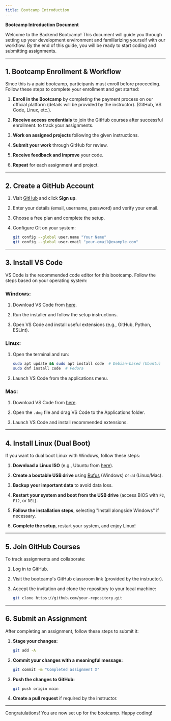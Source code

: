 ```yaml
---
title: Bootcamp Introduction
---
```


**Bootcamp Introduction Document**

Welcome to the Backend Bootcamp! This document will guide you through setting up your development environment and familiarizing yourself with our workflow. By the end of this guide, you will be ready to start coding and submitting assignments.

---

## **1. Bootcamp Enrollment & Workflow**

Since this is a paid bootcamp, participants must enroll before proceeding. Follow these steps to complete your enrollment and get started:

1. **Enroll in the Bootcamp** by completing the payment process on our official platform (details will be provided by the instructor). (GitHub, VS Code, Linux, etc.).
    
2. **Receive access credentials** to join the GitHub courses after successful enrollment. to track your assignments.
    
3. **Work on assigned projects** following the given instructions.
    
4. **Submit your work** through GitHub for review.
    
5. **Receive feedback and improve** your code.
    
6. **Repeat** for each assignment and project.
    

---

## **2. Create a GitHub Account**

1. Visit [GitHub](https://github.com/) and click **Sign up**.
    
2. Enter your details (email, username, password) and verify your email.
    
3. Choose a free plan and complete the setup.
    
4. Configure Git on your system:
    
    ```sh
    git config --global user.name "Your Name"
    git config --global user.email "your-email@example.com"
    ```
    

---

## **3. Install VS Code**

VS Code is the recommended code editor for this bootcamp. Follow the steps based on your operating system:

### **Windows:**

1. Download VS Code from [here](https://code.visualstudio.com/).
    
2. Run the installer and follow the setup instructions.
    
3. Open VS Code and install useful extensions (e.g., GitHub, Python, ESLint).
    

### **Linux:**

1. Open the terminal and run:
    
    ```sh
    sudo apt update && sudo apt install code  # Debian-based (Ubuntu)
    sudo dnf install code  # Fedora
    ```
    
2. Launch VS Code from the applications menu.
    

### **Mac:**

1. Download VS Code from [here](https://code.visualstudio.com/).
    
2. Open the `.dmg` file and drag VS Code to the Applications folder.
    
3. Launch VS Code and install recommended extensions.
    

---

## **4. Install Linux (Dual Boot)**

If you want to dual boot Linux with Windows, follow these steps:

1. **Download a Linux ISO** (e.g., Ubuntu from [here](https://ubuntu.com/download)).
    
2. **Create a bootable USB drive** using [Rufus](https://rufus.ie/) (Windows) or `dd` (Linux/Mac).
    
3. **Backup your important data** to avoid data loss.
    
4. **Restart your system and boot from the USB drive** (access BIOS with `F2`, `F12`, or `DEL`).
    
5. **Follow the installation steps**, selecting "Install alongside Windows" if necessary.
    
6. **Complete the setup**, restart your system, and enjoy Linux!
    

---

## **5. Join GitHub Courses**

To track assignments and collaborate:

1. Log in to GitHub.
    
2. Visit the bootcamp's GitHub classroom link (provided by the instructor).
    
3. Accept the invitation and clone the repository to your local machine:
    
    ```sh
    git clone https://github.com/your-repository.git
    ```
    

---

## **6. Submit an Assignment**

After completing an assignment, follow these steps to submit it:

1. **Stage your changes:**
    
    ```sh
    git add -A
    ```
    
2. **Commit your changes with a meaningful message:**
    
    ```sh
    git commit -m "Completed assignment X"
    ```
    
3. **Push the changes to GitHub:**
    
    ```sh
    git push origin main
    ```
    
4. **Create a pull request** if required by the instructor.
    

---

Congratulations! You are now set up for the bootcamp. Happy coding!
